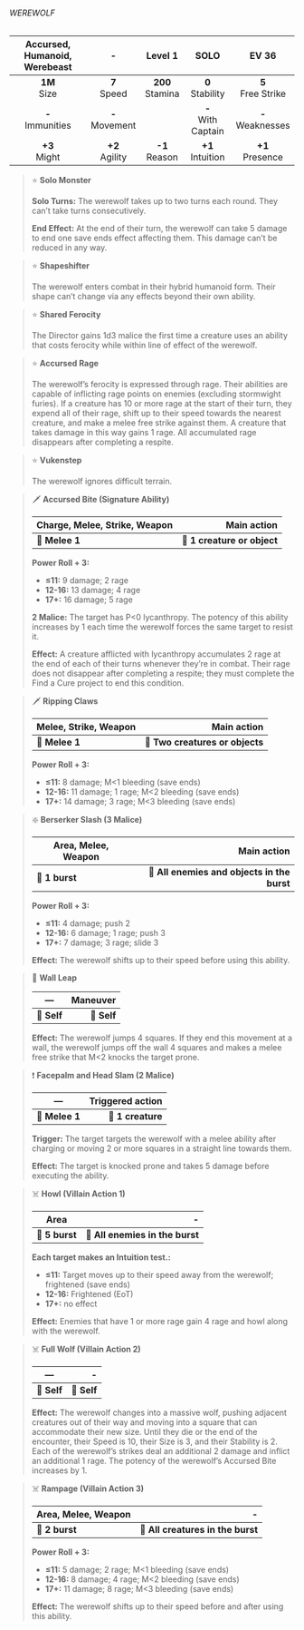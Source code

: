 ###### WEREWOLF

| Accursed, Humanoid, Werebeast |         -         |      Level 1       |         SOLO          |        EV 36         |
|:-----------------------------:|:-----------------:|:------------------:|:---------------------:|:--------------------:|
|        **1M**<br>Size         |  **7**<br>Speed   | **200**<br>Stamina |  **0**<br>Stability   | **5**<br>Free Strike |
|      **-**<br>Immunities      | **-**<br>Movement |                    | **-**<br>With Captain | **-**<br>Weaknesses  |
|        **+3**<br>Might        | **+2**<br>Agility |  **-1**<br>Reason  |  **+1**<br>Intuition  |  **+1**<br>Presence  |

> ⭐️ **Solo Monster**
> 
> **Solo Turns:** The werewolf takes up to two turns each round. They can’t take turns consecutively.
> 
> **End Effect:** At the end of their turn, the werewolf can take 5 damage to end one save ends effect affecting them. This damage can’t be reduced in any way.

> ⭐️ **Shapeshifter**
> 
> The werewolf enters combat in their hybrid humanoid form. Their shape can’t change via any effects beyond their own ability.

> ⭐️ **Shared Ferocity**
> 
> The Director gains 1d3 malice the first time a creature uses an ability that costs ferocity while within line of effect of the werewolf.

> ⭐️ **Accursed Rage**
> 
> The werewolf’s ferocity is expressed through rage. Their abilities are capable of inflicting rage points on enemies (excluding stormwight furies). If a creature has 10 or more rage at the start of their turn, they expend all of their rage, shift up to their speed towards the nearest creature, and make a melee free strike against them. A creature that takes damage in this way gains 1 rage. All accumulated rage disappears after completing a respite.

> ⭐️ **Vukenstep**
> 
> The werewolf ignores difficult terrain.

> 🗡 **Accursed Bite (Signature Ability)**
> 
> | **Charge, Melee, Strike, Weapon** |             **Main action** |
> | --------------------------------- | ---------------------------:|
> | **📏 Melee 1**                    | **🎯 1 creature or object** |
> 
> **Power Roll + 3:**
> 
> - **≤11:** 9 damage; 2 rage
> - **12-16:** 13 damage; 4 rage
> - **17+:** 16 damage; 5 rage
> 
> **2 Malice:** The target has P<0 lycanthropy. The potency of this ability increases by 1 each time the werewolf forces the same target to resist it.
> 
> **Effect:** A creature afflicted with lycanthropy accumulates 2 rage at the end of each of their turns whenever they’re in combat. Their rage does not disappear after completing a respite; they must complete the Find a Cure project to end this condition.

> 🗡 **Ripping Claws**
> 
> | **Melee, Strike, Weapon** |                 **Main action** |
> | ------------------------- | -------------------------------:|
> | **📏 Melee 1**            | **🎯 Two creatures or objects** |
> 
> **Power Roll + 3:**
> 
> - **≤11:** 8 damage; M<1 bleeding (save ends)
> - **12-16:** 11 damage; 1 rage; M<2 bleeding (save ends)
> - **17+:** 14 damage; 3 rage; M<3 bleeding (save ends)

> ❇️ **Berserker Slash (3 Malice)**
> 
> | **Area, Melee, Weapon** |                             **Main action** |
> | ----------------------- | -------------------------------------------:|
> | **📏 1 burst**          | **🎯 All enemies and objects in the burst** |
> 
> **Power Roll + 3:**
> 
> - **≤11:** 4 damage; push 2
> - **12-16:** 6 damage; 1 rage; push 3
> - **17+:** 7 damage; 3 rage; slide 3
> 
> **Effect:** The werewolf shifts up to their speed before using this ability.

> 👤 **Wall Leap**
> 
> | **—**       | **Maneuver** |
> | ----------- | ------------:|
> | **📏 Self** |  **🎯 Self** |
> 
> **Effect:** The werewolf jumps 4 squares. If they end this movement at a wall, the werewolf jumps off the wall 4 squares and makes a melee free strike that M<2 knocks the target prone.

> ❗️ **Facepalm and Head Slam (2 Malice)**
> 
> | **—**          | **Triggered action** |
> | -------------- | --------------------:|
> | **📏 Melee 1** |    **🎯 1 creature** |
> 
> **Trigger:** The target targets the werewolf with a melee ability after charging or moving 2 or more squares in a straight line towards them.
> 
> **Effect:** The target is knocked prone and takes 5 damage before executing the ability.

> ☠️ **Howl (Villain Action 1)**
> 
> | **Area**       |                           **-** |
> | -------------- | -------------------------------:|
> | **📏 5 burst** | **🎯 All enemies in the burst** |
> 
> **Each target makes an Intuition test.:**
> 
> - **≤11:** Target moves up to their speed away from the werewolf; frightened (save ends)
> - **12-16:** Frightened (EoT)
> - **17+:** no effect
> 
> **Effect:** Enemies that have 1 or more rage gain 4 rage and howl along with the werewolf.

> ☠️ **Full Wolf (Villain Action 2)**
> 
> | **—**       |       **-** |
> | ----------- | -----------:|
> | **📏 Self** | **🎯 Self** |
> 
> **Effect:** The werewolf changes into a massive wolf, pushing adjacent creatures out of their way and moving into a square that can accommodate their new size. Until they die or the end of the encounter, their Speed is 10, their Size is 3, and their Stability is 2. Each of the werewolf’s strikes deal an additional 2 damage and inflict an additional 1 rage. The potency of the werewolf’s Accursed Bite increases by 1.

> ☠️ **Rampage (Villain Action 3)**
> 
> | **Area, Melee, Weapon** |                             **-** |
> | ----------------------- | ---------------------------------:|
> | **📏 2 burst**          | **🎯 All creatures in the burst** |
> 
> **Power Roll + 3:**
> 
> - **≤11:** 5 damage; 2 rage; M<1 bleeding (save ends)
> - **12-16:** 8 damage; 4 rage; M<2 bleeding (save ends)
> - **17+:** 11 damage; 8 rage; M<3 bleeding (save ends)
> 
> **Effect:** The werewolf shifts up to their speed before and after using this ability.
